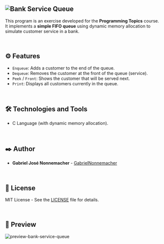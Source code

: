 ![Bank Service Queue](https://github.com/user-attachments/assets/5495152e-42c5-46d7-83c4-cea986f65592)
----------

This program is an exercise developed for the **Programming Topics** course. It implements a **simple FIFO queue** using dynamic memory allocation to simulate customer service in a bank.

<br/>

## ⚙️ Features
* `Enqueue`: Adds a customer to the end of the queue.  
* `Dequeue`: Removes the customer at the front of the queue (service).  
* `Peek` / `Front`: Shows the customer that will be served next.  
* `Print`: Displays all customers currently in the queue.

<br/>

## 🛠️ Technologies and Tools

* C Language (with dynamic memory allocation).
  
<br/>

## ✒️ Author

* **Gabriel José Nonnemacher** - [GabrielNonnemacher](https://github.com/GabrielNonnemacher)

<br/>

## 📄 License

MIT License - See the [LICENSE](https://github.com/GabrielNonnemacher/bank-service-queue/blob/master/LICENSE) file for details.

<br/>

## 👀 Preview
![preview-bank-service-queue](https://github.com/user-attachments/assets/14b16d2b-cce5-4b38-9611-0522758cad61)
